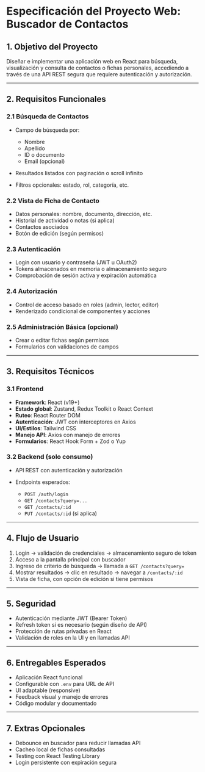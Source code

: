 # Especificación del Proyecto Web: Buscador de Contactos

## 1. Objetivo del Proyecto

Diseñar e implementar una aplicación web en React para búsqueda, visualización y consulta de contactos o fichas personales, accediendo a través de una API REST segura que requiere autenticación y autorización.

---

## 2. Requisitos Funcionales

### 2.1 Búsqueda de Contactos

* Campo de búsqueda por:

  * Nombre
  * Apellido
  * ID o documento
  * Email (opcional)
* Resultados listados con paginación o scroll infinito
* Filtros opcionales: estado, rol, categoría, etc.

### 2.2 Vista de Ficha de Contacto

* Datos personales: nombre, documento, dirección, etc.
* Historial de actividad o notas (si aplica)
* Contactos asociados
* Botón de edición (según permisos)

### 2.3 Autenticación

* Login con usuario y contraseña (JWT u OAuth2)
* Tokens almacenados en memoria o almacenamiento seguro
* Comprobación de sesión activa y expiración automática

### 2.4 Autorización

* Control de acceso basado en roles (admin, lector, editor)
* Renderizado condicional de componentes y acciones

### 2.5 Administración Básica (opcional)

* Crear o editar fichas según permisos
* Formularios con validaciones de campos

---

## 3. Requisitos Técnicos

### 3.1 Frontend

* **Framework**: React (v19+)
* **Estado global**: Zustand, Redux Toolkit o React Context
* **Ruteo**: React Router DOM
* **Autenticación**: JWT con interceptores en Axios
* **UI/Estilos**: Tailwind CSS
* **Manejo API**: Axios con manejo de errores
* **Formularios**: React Hook Form + Zod o Yup

### 3.2 Backend (solo consumo)

* API REST con autenticación y autorización
* Endpoints esperados:

  * `POST /auth/login`
  * `GET /contacts?query=...`
  * `GET /contacts/:id`
  * `PUT /contacts/:id` (si aplica)

---

## 4. Flujo de Usuario

1. Login → validación de credenciales → almacenamiento seguro de token
2. Acceso a la pantalla principal con buscador
3. Ingreso de criterio de búsqueda → llamada a `GET /contacts?query=`
4. Mostrar resultados → clic en resultado → navegar a `/contacts/:id`
5. Vista de ficha, con opción de edición si tiene permisos

---

## 5. Seguridad

* Autenticación mediante JWT (Bearer Token)
* Refresh token si es necesario (según diseño de API)
* Protección de rutas privadas en React
* Validación de roles en la UI y en llamadas API

---

## 6. Entregables Esperados

* Aplicación React funcional
* Configurable con `.env` para URL de API
* UI adaptable (responsive)
* Feedback visual y manejo de errores
* Código modular y documentado

---

## 7. Extras Opcionales

* Debounce en buscador para reducir llamadas API
* Cacheo local de fichas consultadas
* Testing con React Testing Library
* Login persistente con expiración segura
